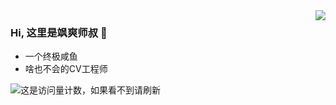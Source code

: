 <a href="#">
<img align="right" src="https://github-readme-stats.vercel.app/api?username=vlssu&show_icons=true&theme=ocean_dark">
</a>

### Hi, 这里是飒爽师叔 👋

- 一个终极咸鱼
- 啥也不会的CV工程师

![这是访问量计数，如果看不到请刷新](https://jwenjian-visitor-badge-5.glitch.me/badge?page_id=vlssu.vlssu.readme)

<!--
**vlssu/vlssu** is a ✨ _special_ ✨ repository because its `README.md` (this file) appears on your GitHub profile.

Here are some ideas to get you started:

- 🔭 I’m currently working on ...
- 🌱 I’m currently learning ...
- 👯 I’m looking to collaborate on ...
- 🤔 I’m looking for help with ...
- 💬 Ask me about ...
- 📫 How to reach me: ...
- 😄 Pronouns: ...
- ⚡ Fun fact: ...
-->
